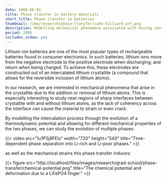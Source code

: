 ```yaml
---
date: 2008-06-01
title: Phase transfer in battery materials
short_title: Phase transfer in batteries
thumbnail: /img/research/phase-transfer/cahn-hilliard-art.png
description: Modelling mechanical phenomena associated with moving ions.
period: 2008
includes_video: yes
---
```


Lithium-ion batteries are one of the most popular types of
rechargeable batteries found in consumer electronics. In such
batteries, lithium ions move from the negative electrode to the
positive electrode when discharging; and return when being charged. To
achieve this, these electrodes are constructed out of an intercalated
lithium crystallite (a compound that allows for the reversible
inclusion of lithium atoms).

In our research, we are interested in mechanical phenomena that arise
in the crystallite due to the addition or removal of lithium
atoms. This is especially interesting to study near regions of sharp
interfaces between crystallite with and without lithium atoms, as the
lack of coherency across the interface can cause the material to
strain or even crack.

By modelling the intercalation process through the evolution of a
thermodynamic potential and allowing for different mechanical
properties of the two phases, we can study the evolution of multiple
phases:

{{< video src="1u1PSj8FEls" width="720" height="540" title="Time-dependent phase separation into Li-rich and Li-poor phases." >}}

as well as the mechanical strains this phase transfer induces:

{{< figure src="http://localhost/files/images/research/grad-school/phase-transfer/chemical-potential.png" title="The chemical potential and deformation due to a LiFePO4 finger." >}}
